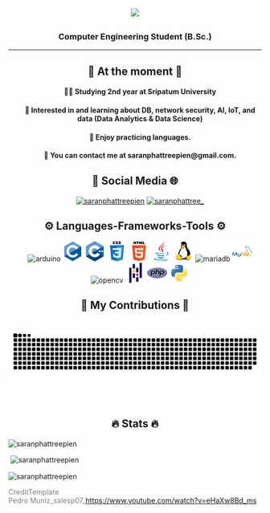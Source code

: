 <h1 align="center">
    <img src="https://readme-typing-svg.herokuapp.com/?font=Righteous&size=35&center=true&vCenter=true&width=500&height=70&duration=4000&lines=Hi+Everyone!+👋🙇‍♂️;+I'm+Saranphat+Treepien!&color=FF5733;" />
</h1>
<h3 align="center">Computer Engineering Student (B.Sc.)</h3>
<hr/>
<h2 align="center">🌟 At the moment 🌟</h2>
<center>
<h4 style="padding-left:20px;">👨‍💻 Studying 2nd year at Sripatum University</h5>
<h4 style="padding-left:20px;">🧠 Interested in and learning about DB, network security, AI, IoT, and data (Data Analytics & Data Science)</h4>
<h4 style="padding-left:20px;">💬 Enjoy practicing languages.</h4>
<h4 style="padding-left:20px;">📧 You can contact me at saranphattreepien@gmail.com.</h4>
</center>
<h2 align="center">🛜 Social Media 🌐</h2>
<p align="center" style="padding-left:20px">
<a href="https://linkedin.com/in/saranphattreepien" target="blank"><img align="center" src="https://raw.githubusercontent.com/rahuldkjain/github-profile-readme-generator/master/src/images/icons/Social/linked-in-alt.svg" alt="saranphattreepien" height="30" width="40" /></a>
<a href="https://instagram.com/saranphattree_" target="blank"><img align="center" src="https://raw.githubusercontent.com/rahuldkjain/github-profile-readme-generator/master/src/images/icons/Social/instagram.svg" alt="saranphattree_" height="30" width="40" /></a>
</p>

<h2 align="center">⚙️ Languages-Frameworks-Tools ⚙️</h2>
<p align="center" style="padding-left:20px;">
  <a href="https://www.arduino.cc/" target="_blank" rel="noreferrer" style="text-decoration: none;"> <img src="https://cdn.worldvectorlogo.com/logos/arduino-1.svg" alt="arduino" width="40" height="40"/> </a>
  <a href="https://www.cprogramming.com/" target="_blank" rel="noreferrer" style="text-decoration: none;"> <img src="https://raw.githubusercontent.com/devicons/devicon/master/icons/c/c-original.svg" alt="c" width="40" height="40"/> </a>
  <a href="https://www.w3schools.com/cpp/" target="_blank" rel="noreferrer" style="text-decoration: none;"> <img src="https://raw.githubusercontent.com/devicons/devicon/master/icons/cplusplus/cplusplus-original.svg" alt="cplusplus" width="40" height="40"/> </a>
  <a href="https://www.w3schools.com/css/" target="_blank" rel="noreferrer" style="text-decoration: none;"> <img src="https://raw.githubusercontent.com/devicons/devicon/master/icons/css3/css3-original-wordmark.svg" alt="css3" width="40" height="40"/> </a>
  <a href="https://www.w3.org/html/" target="_blank" rel="noreferrer" style="text-decoration: none;"> <img src="https://raw.githubusercontent.com/devicons/devicon/master/icons/html5/html5-original-wordmark.svg" alt="html5" width="40" height="40"/> </a>
  <a href="https://www.java.com" target="_blank" rel="noreferrer" style="text-decoration: none;"> <img src="https://raw.githubusercontent.com/devicons/devicon/master/icons/java/java-original.svg" alt="java" width="40" height="40"/> </a>
  <a href="https://www.linux.org/" target="_blank" rel="noreferrer" style="text-decoration: none;"> <img src="https://raw.githubusercontent.com/devicons/devicon/master/icons/linux/linux-original.svg" alt="linux" width="40" height="40"/> </a>
  <a href="https://mariadb.org/" target="_blank" rel="noreferrer" style="text-decoration: none;"> <img src="https://www.vectorlogo.zone/logos/mariadb/mariadb-icon.svg" alt="mariadb" width="40" height="40"/> </a>
  <a href="https://www.mysql.com/" target="_blank" rel="noreferrer" style="text-decoration: none;"> <img src="https://raw.githubusercontent.com/devicons/devicon/master/icons/mysql/mysql-original-wordmark.svg" alt="mysql" width="40" height="40"/> </a>
  <a href="https://opencv.org/" target="_blank" rel="noreferrer" style="text-decoration: none;"> <img src="https://www.vectorlogo.zone/logos/opencv/opencv-icon.svg" alt="opencv" width="40" height="40"/> </a>
  <a href="https://pandas.pydata.org/" target="_blank" rel="noreferrer" style="text-decoration: none;"> <img src="https://raw.githubusercontent.com/devicons/devicon/2ae2a900d2f041da66e950e4d48052658d850630/icons/pandas/pandas-original.svg" alt="pandas" width="40" height="40"/> </a>
  <a href="https://www.php.net" target="_blank" rel="noreferrer" style="text-decoration: none;"> <img src="https://raw.githubusercontent.com/devicons/devicon/master/icons/php/php-original.svg" alt="php" width="40" height="40"/> </a>
  <a href="https://www.python.org" target="_blank" rel="noreferrer" style="text-decoration: none;"> <img src="https://raw.githubusercontent.com/devicons/devicon/master/icons/python/python-original.svg" alt="python" width="40" height="40"/> </a>
</p>

<div align="center">
  <h2>🐍 My Contributions 🐍</h2>
  <br>
  <img alt="snake eating my contributions" src="https://raw.githubusercontent.com/salesp07/salesp07/output/github-contribution-grid-snake.svg" />
  <br/><br/><br/>

</div>
<h2 align="center">🔥 Stats 🔥</h2>
<p><img align="center" src="https://github-readme-stats.vercel.app/api/top-langs?username=saranphattreepien&show_icons=true&locale=en&layout=compact" alt="saranphattreepien" /></p>

<p>&nbsp;<img align="center" src="https://github-readme-stats.vercel.app/api?username=saranphattreepien&show_icons=true&locale=en" alt="saranphattreepien" /></p>

<p><img align="center" src="https://github-readme-streak-stats.herokuapp.com/?user=saranphattreepien&" alt="saranphattreepien" /></p>




<a  style="color: #808080;">CreditTemplate<br> Pedro Muniz_salesp07_https://www.youtube.com/watch?v=eHaXw8Bd_ms</a>
